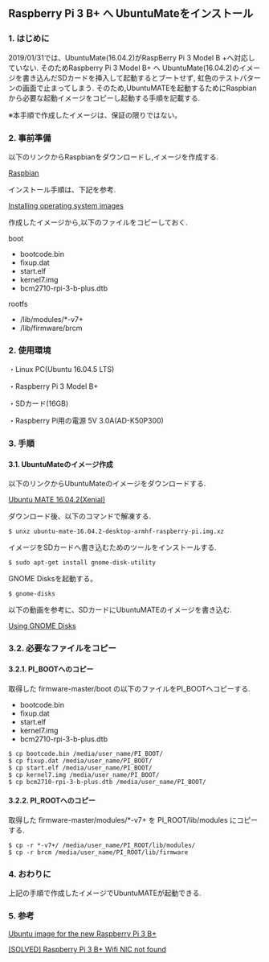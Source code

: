 ## Raspberry Pi 3 B+ へ UbuntuMateをインストール


### 1. はじめに
2019/01/31では、UbuntuMate(16.04.2)がRaspBerry Pi 3 Model B +へ対応していない.
そのためRaspberry Pi 3 Model B+ へ UbuntuMate(16.04.2)のイメージを書き込んだSDカードを挿入して起動するとブートせず, 虹色のテストパターンの画面で止まってしまう. 
そのため,UbuntuMATEを起動するためにRaspbianから必要な起動イメージをコピーし起動する手順を記載する.

※本手順で作成したイメージは、保証の限りではない。
### 2. 事前準備
以下のリンクからRaspbianをダウンロードし,イメージを作成する.

[Raspbian](https://www.raspberrypi.org/downloads/raspbian/)

インストール手順は、下記を参考.

[Installing operating system images](https://www.raspberrypi.org/documentation/installation/installing-images/)

作成したイメージから,以下のファイルをコピーしておく.

boot
- bootcode.bin
- fixup.dat
- start.elf
- kernel7.img
- bcm2710-rpi-3-b-plus.dtb

rootfs
- /lib/modules/*-v7+
- /lib/firmware/brcm


### 2. 使用環境
・Linux PC(Ubuntu 16.04.5 LTS)

・Raspberry Pi 3 Model B+

・SDカード(16GB)

・Raspberry Pi用の電源 5V 3.0A(AD-K50P300)

### 3. 手順
#### 3.1. UbuntuMateのイメージ作成

以下のリンクからUbuntuMateのイメージをダウンロードする.

[Ubuntu MATE 16.04.2(Xenial)](https://ubuntu-mate.org/download/)

ダウンロード後、以下のコマンドで解凍する.
```
$ unxz ubuntu-mate-16.04.2-desktop-armhf-raspberry-pi.img.xz
```

イメージをSDカードへ書き込むためのツールをインストールする.
```
$ sudo apt-get install gnome-disk-utility
```

GNOME Disksを起動する。
```
$ gnome-disks
```
以下の動画を参考に、SDカードにUbuntuMATEのイメージを書き込む.

[Using GNOME Disks](https://www.youtube.com/embed/V_6GNyL6Dac)

### 3.2. 必要なファイルをコピー
#### 3.2.1. PI_BOOTへのコピー

取得した firmware-master/boot の以下のファイルをPI_BOOTへコピーする.
- bootcode.bin
- fixup.dat
- start.elf
- kernel7.img
- bcm2710-rpi-3-b-plus.dtb
```
$ cp bootcode.bin /media/user_name/PI_BOOT/
$ cp fixup.dat /media/user_name/PI_BOOT/
$ cp start.elf /media/user_name/PI_BOOT/
$ cp kernel7.img /media/user_name/PI_BOOT/
$ cp bcm2710-rpi-3-b-plus.dtb /media/user_name/PI_BOOT/
```

#### 3.2.2. PI_ROOTへのコピー

取得した firmware-master/modules/*-v7+ を PI_ROOT/lib/modules にコピーする.
```
$ cp -r *-v7+/ /media/user_name/PI_ROOT/lib/modules/
$ cp -r brcm /media/user_name/PI_ROOT/lib/firmware
```
### 4. おわりに
上記の手順で作成したイメージでUbuntuMATEが起動できる.

### 5. 参考
[Ubuntu image for the new Raspberry Pi 3 B+](https://www.raspberrypi.org/forums/viewtopic.php?f=63&t=208538)

[[SOLVED] Raspberry Pi 3 B+ Wifi NIC not found](https://www.linuxquestions.org/questions/slackware-arm-108/raspberry-pi-3-b-wifi-nic-not-found-4175627137/)

